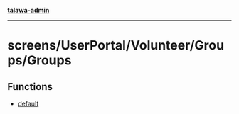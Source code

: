 [**talawa-admin**](../../../../../README.md)

***

# screens/UserPortal/Volunteer/Groups/Groups

## Functions

- [default](functions/default.md)
